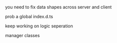 you need to fix data shapes across server and client

prob a global index.d.ts

keep working on logic seperation

manager classes 